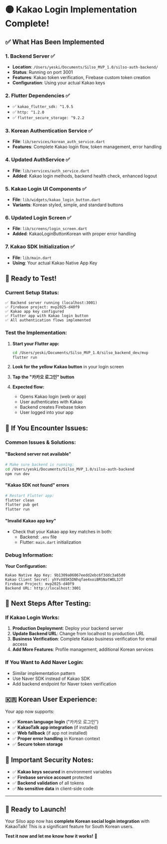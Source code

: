 # 🟡 Kakao Login Implementation Complete!

## ✅ **What Has Been Implemented**

### **1. Backend Server** ✅
- **Location**: `/Users/yeski/Documents/Silso_MVP_1.0/silso-auth-backend/`
- **Status**: Running on port 3001
- **Features**: Kakao token verification, Firebase custom token creation
- **Configuration**: Using your actual Kakao keys

### **2. Flutter Dependencies** ✅
- ✅ `kakao_flutter_sdk: ^1.9.5`
- ✅ `http: ^1.2.0` 
- ✅ `flutter_secure_storage: ^9.2.2`

### **3. Korean Authentication Service** ✅
- **File**: `lib/services/korean_auth_service.dart`
- **Features**: Complete Kakao login flow, token management, error handling

### **4. Updated AuthService** ✅
- **File**: `lib/services/auth_service.dart`
- **Added**: Kakao login methods, backend health check, enhanced logout

### **5. Kakao Login UI Components** ✅
- **File**: `lib/widgets/kakao_login_button.dart`
- **Variants**: Korean styled, simple, and standard buttons

### **6. Updated Login Screen** ✅
- **File**: `lib/screens/login_screen.dart`
- **Added**: KakaoLoginButtonKorean with proper error handling

### **7. Kakao SDK Initialization** ✅
- **File**: `lib/main.dart`
- **Using**: Your actual Kakao Native App Key

## 🚀 **Ready to Test!**

### **Current Setup Status:**
```
✅ Backend server running (localhost:3001)
✅ Firebase project: mvp2025-d40f9
✅ Kakao app key configured
✅ Flutter app with Kakao login button
✅ All authentication flows implemented
```

### **Test the Implementation:**

1. **Start your Flutter app:**
   ```bash
   cd /Users/yeski/Documents/Silso_MVP_1.0/silso_backend_dev/mvp
   flutter run
   ```

2. **Look for the yellow Kakao button** in your login screen
3. **Tap the "카카오 로그인" button**
4. **Expected flow:**
   - Opens Kakao login (web or app)
   - User authenticates with Kakao
   - Backend creates Firebase token
   - User logged into your app

## 🔧 **If You Encounter Issues:**

### **Common Issues & Solutions:**

#### **"Backend server not available"**
```bash
# Make sure backend is running:
cd /Users/yeski/Documents/Silso_MVP_1.0/silso-auth-backend
npm run dev
```

#### **"Kakao SDK not found" errors**
```bash
# Restart Flutter app:
flutter clean
flutter pub get
flutter run
```

#### **"Invalid Kakao app key"**
- Check that your Kakao app key matches in both:
  - Backend: `.env` file
  - Flutter: `main.dart` initialization

### **Debug Information:**

**Your Configuration:**
```
Kakao Native App Key: 9b1309a06067eedd2ebc6f3ddc3a65d0
Kakao Client Secret: yhYvX85K5DNhqfae4xoiBRSNatWOL3JT
Firebase Project: mvp2025-d40f9
Backend URL: http://localhost:3001
```

## 📱 **Next Steps After Testing:**

### **If Kakao Login Works:**
1. **Production Deployment**: Deploy your backend server
2. **Update Backend URL**: Change from localhost to production URL
3. **Business Verification**: Complete Kakao business verification for email access
4. **Add More Features**: Profile management, additional Korean services

### **If You Want to Add Naver Login:**
- Similar implementation pattern
- Use Naver SDK instead of Kakao SDK
- Add backend endpoint for Naver token verification

## 🇰🇷 **Korean User Experience:**

Your app now supports:
- ✅ **Korean language login** ("카카오 로그인")
- ✅ **KakaoTalk app integration** (if installed)
- ✅ **Web fallback** (if app not installed)
- ✅ **Proper error handling** in Korean context
- ✅ **Secure token storage**

## 🚨 **Important Security Notes:**

- ✅ **Kakao keys secured** in environment variables
- ✅ **Firebase service account** protected
- ✅ **Backend validation** of all tokens
- ✅ **No sensitive data** in client-side code

---

## 🎉 **Ready to Launch!**

Your Silso app now has **complete Korean social login integration** with KakaoTalk! This is a significant feature for South Korean users.

**Test it now and let me know how it works!** 🚀